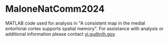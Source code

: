# MaloneNatComm2024
MATLAB code used for analysis in "A consistent map in the medial entorhinal cortex supports spatial memory". For assistance with analysis or additional information please contact yi.gu@nih.gov.
